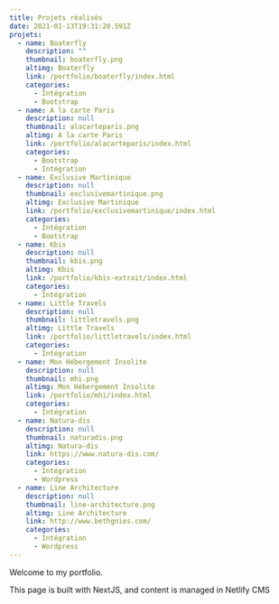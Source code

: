 ```yaml
---
title: Projets réalisés
date: 2021-01-13T19:31:20.591Z
projets:
  - name: Boaterfly
    description: ""
    thumbnail: boaterfly.png
    altimg: Boaterfly
    link: /portfolio/boaterfly/index.html
    categories:
      - Intégration
      - Bootstrap
  - name: A la carte Paris
    description: null
    thumbnail: alacarteparis.png
    altimg: A la carte Paris
    link: /portfolio/alacarteparis/index.html
    categories:
      - Bootstrap
      - Intégration
  - name: Exclusive Martinique
    description: null
    thumbnail: exclusivemartinique.png
    altimg: Exclusive Martinique
    link: /portfolio/exclusivemartinique/index.html
    categories:
      - Intégration
      - Bootstrap
  - name: Kbis
    description: null
    thumbnail: kbis.png
    altimg: Kbis
    link: /portfolio/kbis-extrait/index.html
    categories:
      - Intégration
  - name: Little Travels
    description: null
    thumbnail: littletravels.png
    altimg: Little Travels
    link: /portfolio/littletravels/index.html
    categories:
      - Intégration
  - name: Mon Hébergement Insolite
    description: null
    thumbnail: mhi.png
    altimg: Mon Hébergement Insolite
    link: /portfolio/mhi/index.html
    categories:
      - Intégration
  - name: Natura-dis
    description: null
    thumbnail: naturadis.png
    altimg: Natura-dis
    link: https://www.natura-dis.com/
    categories:
      - Intégration
      - Wordpress
  - name: Line Architecture
    description: null
    thumbnail: line-architecture.png
    altimg: Line Architecture
    link: http://www.bethgnies.com/
    categories:
      - Intégration
      - Wordpress
---
```

Welcome to my portfolio.

This page is built with NextJS, and content is managed in Netlify CMS